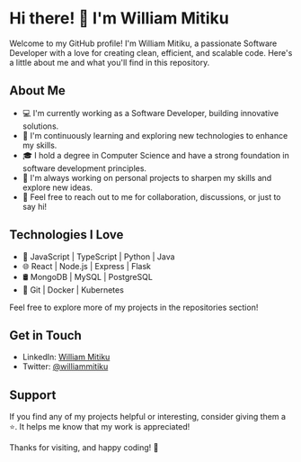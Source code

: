 # Hi there! 👋 I'm William Mitiku

Welcome to my GitHub profile! I'm William Mitiku, a passionate Software Developer with a love for creating clean, efficient, and scalable code. Here's a little about me and what you'll find in this repository.

## About Me
- 💻 I'm currently working as a Software Developer, building innovative solutions.
- 🌱 I'm continuously learning and exploring new technologies to enhance my skills.
- 🎓 I hold a degree in Computer Science and have a strong foundation in software development principles.
- 🔭 I'm always working on personal projects to sharpen my skills and explore new ideas.
- 💬 Feel free to reach out to me for collaboration, discussions, or just to say hi!

## Technologies I Love
- 🚀 JavaScript | TypeScript | Python | Java
- 🌐 React | Node.js | Express | Flask
- 🛢️ MongoDB | MySQL | PostgreSQL
- 🔧 Git | Docker | Kubernetes


Feel free to explore more of my projects in the repositories section!

## Get in Touch
- LinkedIn: [William Mitiku](https://www.linkedin.com/in/williammitiku)
- Twitter: [@williammitiku](https://twitter.com/williammitiku)

## Support
If you find any of my projects helpful or interesting, consider giving them a ⭐️. It helps me know that my work is appreciated!

Thanks for visiting, and happy coding! 🚀

